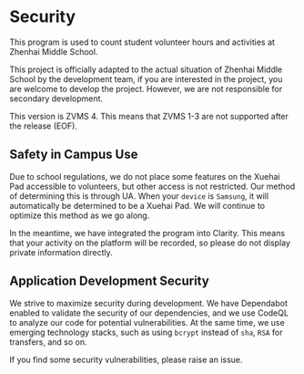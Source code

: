 # Security

This program is used to count student volunteer hours and activities at Zhenhai Middle School.

This project is officially adapted to the actual situation of Zhenhai Middle School by the development team, if you are interested in the project, you are welcome to develop the project. However, we are not responsible for secondary development.

This version is ZVMS 4. This means that ZVMS 1-3 are not supported after the release (EOF).

## Safety in Campus Use

Due to school regulations, we do not place some features on the Xuehai Pad accessible to volunteers, but other access is not restricted. Our method of determining this is through UA. When your `device` is `Samsung`, it will automatically be determined to be a Xuehai Pad. We will continue to optimize this method as we go along.

In the meantime, we have integrated the program into Clarity. This means that your activity on the platform will be recorded, so please do not display private information directly.

## Application Development Security

We strive to maximize security during development. We have Dependabot enabled to validate the security of our dependencies, and we use CodeQL to analyze our code for potential vulnerabilities. At the same time, we use emerging technology stacks, such as using `bcrypt` instead of `sha`, `RSA` for transfers, and so on.

If you find some security vulnerabilities, please raise an issue.
